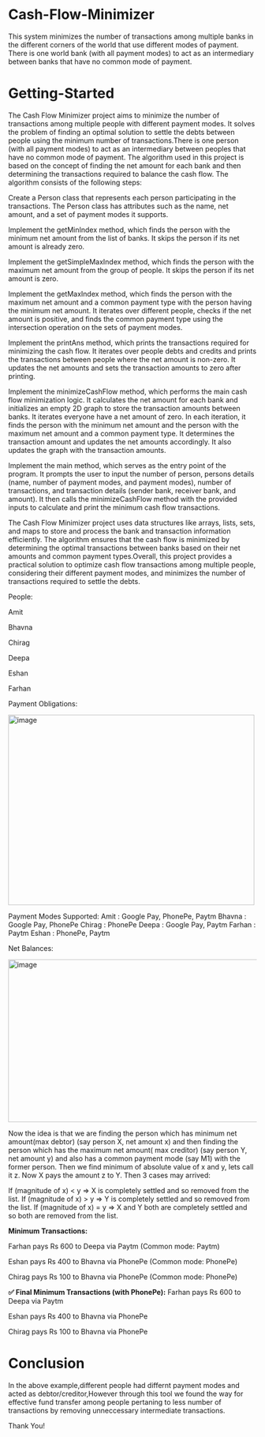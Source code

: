 # Cash-Flow-Minimizer
This system minimizes the number of transactions among multiple banks in the different corners of the world that use different modes of payment. There is one world bank (with all payment modes) to act as an intermediary between banks that have no common mode of payment. 

# Getting-Started
The Cash Flow Minimizer project aims to minimize the number of transactions among multiple people with different payment modes. It solves the problem of finding an optimal solution to settle the debts between people using the minimum number of transactions.There is one person (with all payment modes) to act as an intermediary between peoples that have no common mode of payment.
The algorithm used in this project is based on the concept of finding the net amount for each bank and then determining the transactions required to balance the cash flow. The algorithm consists of the following steps:


Create a Person class that represents each person participating in the transactions. The Person class has attributes such as the name, net amount, and a set of payment modes it supports.


Implement the getMinIndex method, which finds the person with the minimum net amount from the list of banks. It skips the person if its net amount is already zero.


Implement the getSimpleMaxIndex method, which finds the person with the maximum net amount from the group of people. It skips the person if its net amount is zero.


Implement the getMaxIndex method, which finds the person with the maximum net amount and a common payment type with the person having the minimum net amount. It iterates over different people, checks if the net amount is positive, and finds the common payment type using the intersection operation on the sets of payment modes.


Implement the printAns method, which prints the transactions required for minimizing the cash flow. It iterates over people debts and credits and prints the transactions between people where the net amount is non-zero. It updates the net amounts and sets the transaction amounts to zero after printing.


Implement the minimizeCashFlow method, which performs the main cash flow minimization logic. It calculates the net amount for each bank and initializes an empty 2D graph to store the transaction amounts between banks. It iterates everyone have a net amount of zero. In each iteration, it finds the person with the minimum net amount and the person with the maximum net amount and a common payment type. It determines the transaction amount and updates the net amounts accordingly. It also updates the graph with the transaction amounts.


Implement the main method, which serves as the entry point of the program. It prompts the user to input the number of person, persons details (name, number of payment modes, and payment modes), number of transactions, and transaction details (sender bank, receiver bank, and amount). It then calls the minimizeCashFlow method with the provided inputs to calculate and print the minimum cash flow transactions.


The Cash Flow Minimizer project uses data structures like arrays, lists, sets, and maps to store and process the bank and transaction information efficiently. The algorithm ensures that the cash flow is minimized by determining the optimal transactions between banks based on their net amounts and common payment types.Overall, this project provides a practical solution to optimize cash flow transactions among multiple people, considering their different payment modes, and minimizes the number of transactions required to settle the debts.

People:

Amit 

Bhavna

Chirag

Deepa

Eshan

Farhan

Payment Obligations:

<img width="499" height="386" alt="image" src="https://github.com/user-attachments/assets/240ae4e9-deba-40ab-8fcb-317a3b968d92" />


Payment Modes Supported:
Amit	: Google Pay, PhonePe, Paytm
Bhavna	: Google Pay, PhonePe
Chirag	: PhonePe
Deepa	: Google Pay, Paytm
Farhan	: Paytm
Eshan	: PhonePe, Paytm

Net Balances:


<img width="721" height="330" alt="image" src="https://github.com/user-attachments/assets/724ec529-5794-4a09-a895-a13ef3e8a6ac" />


Now the idea is that we are finding the person which has minimum net amount(max debtor) (say person X, net amount x) and then finding the person which has the maximum net amount( max creditor) (say person Y, net amount y) and also has a common payment mode (say M1) with the former person. Then we find minimum of absolute value of x and y, lets call it z.
Now X pays the amount z to Y. Then 3 cases may arrived:

If (magnitude of x) < y => X is completely settled and so removed from the list.
If (magnitude of x) > y => Y is completely settled and so removed from the list.
If (magnitude of x) = y => X and Y both are completely settled and so both are removed from the list.


**Minimum Transactions:**

Farhan pays Rs 600 to Deepa via Paytm
(Common mode: Paytm)

Eshan pays Rs 400 to Bhavna via PhonePe
(Common mode: PhonePe)

Chirag pays Rs 100 to Bhavna via PhonePe
(Common mode: PhonePe)

**✅ Final Minimum Transactions (with PhonePe):**
Farhan pays Rs 600 to Deepa via Paytm

Eshan pays Rs 400 to Bhavna via PhonePe

Chirag pays Rs 100 to Bhavna via PhonePe

# Conclusion
In the above example,different people had differnt payment modes and acted as debtor/creditor,However through this tool we found the way for effective fund transfer among people pertaning to less number of transactions by removing unneccessary intermediate transactions.

Thank You!
